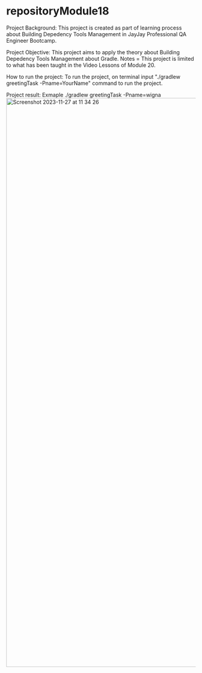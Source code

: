 # repositoryModule18

Project Background:
This project is created as part of learning process about Building Depedency Tools Management in JayJay Professional QA Engineer Bootcamp.

Project Objective:
This project aims to apply the theory about Building Depedency Tools Management about Gradle. 
Notes = This project is limited to what has been taught in the Video Lessons of Module 20.

How to run the project:
To run the project, on terminal input "./gradlew greetingTask -Pname=YourName" command to run the project.

Project result: 
Exmaple ./gradlew greetingTask -Pname=wigna
<img width="1511" alt="Screenshot 2023-11-27 at 11 34 26" src="https://github.com/titawigna/repositoryModule18/assets/89175246/bb08a6d1-4545-4675-a76e-ce722714cdde">
